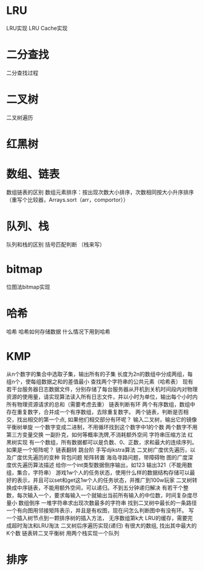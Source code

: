 # LRU
LRU实现
LRU Cache实现

# 二分查找
二分查找过程

# 二叉树
二叉树遍历

# 红黑树

# 数组、链表
数组链表的区别
数组元素排序：按出现次数大小排序，次数相同按大小升序排序（重写个比较器，Arrays.sort（arr，comportor））

# 队列、栈
队列和栈的区别
括号匹配判断 （栈来写）

# bitmap
位图法bitmap实现

# 哈希
哈希
哈希如何存储数据
什么情况下用到哈希

# KMP

从n个数字的集合中选取子集，输出所有的子集
长度为2n的数组中分成两组，每组n个，使每组数据之和的差值最小
查找两个字符串的公共元素（哈希表）
现有若干台服务器日志数据文件，分别存储了每台服务器从开机到关机时间段内对物理资源的使用量，请实现算法读入所有日志文件，并以小时为单位，输出每个小时内所有物理资源请求的总和（需要考虑去重）
链表判断有环
两个有序数组，数组中存在重复数字，合并成一个有序数组，去除重复数字。
两个链表，判断是否相交，找出相交的第一个点, 如果他们相交部分有环呢？
输入二叉树，输出它的镜像
平衡树单旋
一个数字变成二进制，不用循环找到这个数字中1的个数
两个数字不用第三方变量交换
一副扑克，如何等概率洗牌,不消耗额外空间
字符串压缩方法
红黑树实现
有一个数组，所有数据都可以是负数、0、正数，求和最大的连续序列。如果是一个矩阵呢？
链表翻转
跳台阶
手写djikstra算法
二叉树广度优先遍历，以及广度优先遍历的变种
背包问题
矩阵转置
海岛寻路问题，带障碍物
图的广度深度优先遍历算法描述
给你一个int类型数据倒序输出，如123 输出321（不能用数组，集合，字符串）
游戏1w个人的任务状态，使用什么样的数据结构存储可以最好的表示，并且可以set和get这1w个人的任务状态，并推广到100w玩家
二叉树转换成中序链表，不能用额外空间，可以递归。不到五分钟递归解决
有若干个整数，每次输入一个，要求每输入一个就输出当前所有输入的中位数，时间复杂度尽量小
数组倒序
一堆字符串求出现次数最多的字符串
找到二叉树中最长的一条路径
一个有向图用邻接矩阵表示，并且是有权图，现在问怎么判断图中有没有环。
写一个插入树节点到一颗排序树的插入方法，
无序数组第k大
LRU的缓存，需要完成超时淘汰和LRU淘汰
二叉树后序遍历实现(递归)
有很大的数组, 找出其中最大的K个数
链表转二叉平衡树
用两个栈实现一个队列



# 排序
